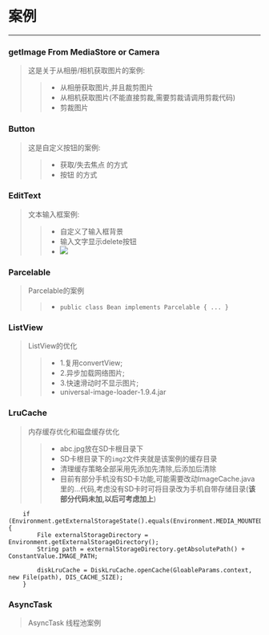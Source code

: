 # 案例
---
### getImage From MediaStore or Camera
> 这是关于从相册/相机获取图片的案例:
>> - 从相册获取图片,并且裁剪图片
>> - 从相机获取图片(不能直接剪裁,需要剪裁请调用剪裁代码)
>> - 剪裁图片

### Button
> 这是自定义按钮的案例:
>> - 获取/失去焦点 的方式
>> - 按钮 的方式

### EditText
> 文本输入框案例:
>> - 自定义了输入框背景
>> - 输入文字显示delete按钮
>> - ![](/EditText/EditText.gif)

### Parcelable
> Parcelable的案例
>> - `public class Bean implements Parcelable { ... }`

### ListView
> ListView的优化
>> - 1.复用convertView;
>> - 2.异步加载网络图片;
>> - 3.快速滑动时不显示图片;
>> - universal-image-loader-1.9.4.jar

### LruCache
> 内存缓存优化和磁盘缓存优化
>> - abc.jpg放在SD卡根目录下
>> - SD卡根目录下的` img2 `文件夹就是该案例的缓存目录
>> - 清理缓存策略全部采用先添加先清除,后添加后清除
>> - 目前有部分手机没有SD卡功能,可能需要改动ImageCache.java里的...代码,考虑没有SD卡时可将目录改为手机自带存储目录(**该部分代码未加,以后可考虑加上**)
>>
		if (Environment.getExternalStorageState().equals(Environment.MEDIA_MOUNTED)) {
			File externalStorageDirectory = Environment.getExternalStorageDirectory();
			String path = externalStorageDirectory.getAbsolutePath() + ConstantValue.IMAGE_PATH;
>>			
			diskLruCache = DiskLruCache.openCache(GloableParams.context, new File(path), DIS_CACHE_SIZE);
		}

### AsyncTask
> AsyncTask 线程池案例